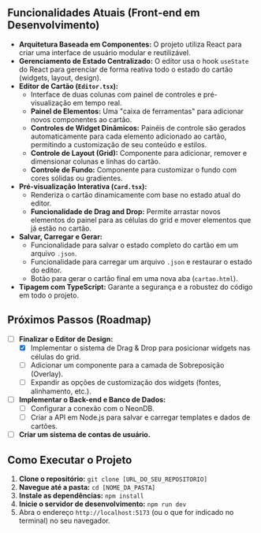 ## Funcionalidades Atuais (Front-end em Desenvolvimento)

*   **Arquitetura Baseada em Componentes:** O projeto utiliza React para criar uma interface de usuário modular e reutilizável.
*   **Gerenciamento de Estado Centralizado:** O editor usa o hook `useState` do React para gerenciar de forma reativa todo o estado do cartão (widgets, layout, design).
*   **Editor de Cartão (`Editor.tsx`):**
    *   Interface de duas colunas com painel de controles e pré-visualização em tempo real.
    *   **Painel de Elementos:** Uma "caixa de ferramentas" para adicionar novos componentes ao cartão.
    *   **Controles de Widget Dinâmicos:** Painéis de controle são gerados automaticamente para cada elemento adicionado ao cartão, permitindo a customização de seu conteúdo e estilos.
    *   **Controle de Layout (Grid):** Componente para adicionar, remover e dimensionar colunas e linhas do cartão.
    *   **Controle de Fundo:** Componente para customizar o fundo com cores sólidas ou gradientes.
*   **Pré-visualização Interativa (`Card.tsx`):**
    *   Renderiza o cartão dinamicamente com base no estado atual do editor.
    *   **Funcionalidade de Drag and Drop:** Permite arrastar novos elementos do painel para as células do grid e mover elementos que já estão no cartão.
*   **Salvar, Carregar e Gerar:**
    *   Funcionalidade para salvar o estado completo do cartão em um arquivo `.json`.
    *   Funcionalidade para carregar um arquivo `.json` e restaurar o estado do editor.
    *   Botão para gerar o cartão final em uma nova aba (`cartao.html`).
*   **Tipagem com TypeScript:** Garante a segurança e a robustez do código em todo o projeto.

## Próximos Passos (Roadmap)

- [ ] **Finalizar o Editor de Design:**
    - [X] Implementar o sistema de Drag & Drop para posicionar widgets nas células do grid.
    - [ ] Adicionar um componente para a camada de Sobreposição (Overlay).
    - [ ] Expandir as opções de customização dos widgets (fontes, alinhamento, etc.).
- [ ] **Implementar o Back-end e Banco de Dados:**
    - [ ] Configurar a conexão com o NeonDB.
    - [ ] Criar a API em Node.js para salvar e carregar templates e dados de cartões.
- [ ] **Criar um sistema de contas de usuário.**

## Como Executar o Projeto

1.  **Clone o repositório:** `git clone [URL_DO_SEU_REPOSITORIO]`
2.  **Navegue até a pasta:** `cd [NOME_DA_PASTA]`
3.  **Instale as dependências:** `npm install`
4.  **Inicie o servidor de desenvolvimento:** `npm run dev`
5.  Abra o endereço `http://localhost:5173` (ou o que for indicado no terminal) no seu navegador.